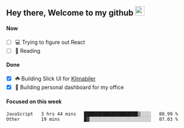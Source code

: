 ## Hey there, Welcome to my github <img src="https://media.giphy.com/media/hvRJCLFzcasrR4ia7z/giphy.gif" width="25px">

#### Now
- [ ] 💻 Trying to figure out React
- [ ] 📕 Reading

#### Done
- [x] ☘️ Building Slick UI for [Klimabiler](https://klimabiler.dk)
- [x] 🚀 Building personal dashboard for my office
 
 #### Focused on this week
<!--START_SECTION:waka-->

```text
JavaScript   3 hrs 44 mins   ████████████████████▒░░░░   80.99 %
Other        19 mins         █▓░░░░░░░░░░░░░░░░░░░░░░░   07.03 %
```

<!--END_SECTION:waka-->

